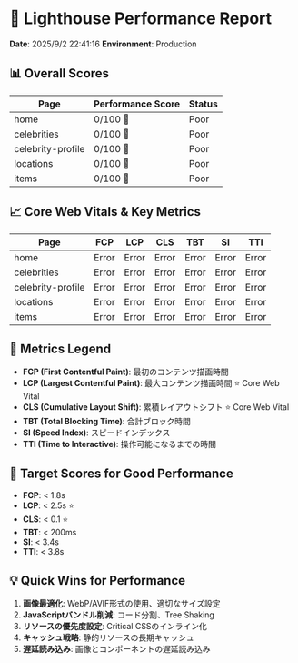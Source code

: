 
# 🚀 Lighthouse Performance Report
**Date**: 2025/9/2 22:41:16
**Environment**: Production

## 📊 Overall Scores

| Page | Performance Score | Status |
|------|------------------|--------|
| home | 0/100 🔴 | Poor |
| celebrities | 0/100 🔴 | Poor |
| celebrity-profile | 0/100 🔴 | Poor |
| locations | 0/100 🔴 | Poor |
| items | 0/100 🔴 | Poor |

## 📈 Core Web Vitals & Key Metrics

| Page | FCP | LCP | CLS | TBT | SI | TTI |
|------|-----|-----|-----|-----|-----|-----|
| home | Error | Error | Error | Error | Error | Error |
| celebrities | Error | Error | Error | Error | Error | Error |
| celebrity-profile | Error | Error | Error | Error | Error | Error |
| locations | Error | Error | Error | Error | Error | Error |
| items | Error | Error | Error | Error | Error | Error |

## 📖 Metrics Legend
- **FCP (First Contentful Paint)**: 最初のコンテンツ描画時間
- **LCP (Largest Contentful Paint)**: 最大コンテンツ描画時間 ⭐ Core Web Vital
- **CLS (Cumulative Layout Shift)**: 累積レイアウトシフト ⭐ Core Web Vital
- **TBT (Total Blocking Time)**: 合計ブロック時間
- **SI (Speed Index)**: スピードインデックス
- **TTI (Time to Interactive)**: 操作可能になるまでの時間

## 🎯 Target Scores for Good Performance
- **FCP**: < 1.8s
- **LCP**: < 2.5s ⭐
- **CLS**: < 0.1 ⭐
- **TBT**: < 200ms
- **SI**: < 3.4s
- **TTI**: < 3.8s

## 💡 Quick Wins for Performance
1. **画像最適化**: WebP/AVIF形式の使用、適切なサイズ設定
2. **JavaScriptバンドル削減**: コード分割、Tree Shaking
3. **リソースの優先度設定**: Critical CSSのインライン化
4. **キャッシュ戦略**: 静的リソースの長期キャッシュ
5. **遅延読み込み**: 画像とコンポーネントの遅延読み込み